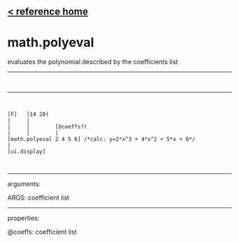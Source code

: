[< reference home](index.html)
---

# math.polyeval


evaluates the polynomial described by the coefficients list

---

<br>


---


```


[F]   [14 28(
|     |
|     |        [@coeffs?(
|     |        |
[math.polyeval 2 4 5 6] /*calc: y=2*x^3 + 4*x^2 + 5*x + 6*/
|
[ui.display]

            
```

---
arguments:

ARGS: coefficient list<br>

---
properties:

@coeffs: coefficient list<br>

